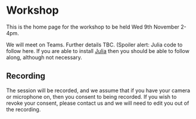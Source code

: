 # Workshop

This is the home page for the workshop to be held Wed 9th November 2-4pm.

We will meet on Teams.  Further details TBC.  (Spoiler alert: Julia
code to follow here.  If you are able to install
[Julia](https://julialang.org/downloads/) then you should be able to
follow along, although not necessary.


## Recording

The session will be recorded, and we assume that if you have your
camera or microphone on, then you consent to being recorded.  If you
wish to revoke your consent, please contact us and we will need to
edit you out of the recording.


